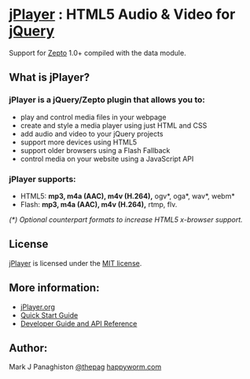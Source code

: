 # [jPlayer](http://jplayer.org/) : HTML5 Audio & Video for [jQuery](http://jquery.com/)

Support for [Zepto](http://zeptojs.com/) 1.0+ compiled with the data module.

## What is jPlayer?

### jPlayer is a jQuery/Zepto plugin that allows you to:
* play and control media files in your webpage
* create and style a media player using just HTML and CSS
* add audio and video to your jQuery projects
* support more devices using HTML5
* support older browsers using a Flash Fallback
* control media on your website using a JavaScript API

### jPlayer supports:
* HTML5: **mp3, m4a (AAC), m4v (H.264),** ogv*, oga*, wav*, webm*
* Flash: **mp3, m4a (AAC), m4v (H.264),** rtmp, flv.

_(*) Optional counterpart formats to increase HTML5 x-browser support._

## License
[jPlayer](http://jplayer.org/) is licensed under the [MIT license](http://opensource.org/licenses/MIT).

## More information:
* [jPlayer.org](http://jplayer.org/)
* [Quick Start Guide](http://www.jplayer.org/latest/quick-start-guide/)
* [Developer Guide and API Reference](http://www.jplayer.org/latest/developer-guide/)

## Author:
Mark J Panaghiston [@thepag](http://twitter.com/thepag)
[happyworm.com](http://happyworm.com/)
